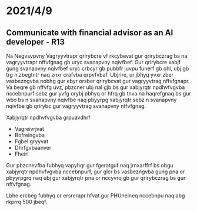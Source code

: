 # 2021/4/9

## Communicate with financial advisor as an AI developer - R13

Na Negvsvpvny Vagryyvtrapr qrirybcre vf rkcybevat gur qrirybczrag bs na vagryyvtrapr nffvfgnag gb uryc svanapvny nqivfbef.  Gur qrirybcre xabjf gung svanapvny nqivfbef uryc crbcyr gb pubbfr juvpu funerf gb ohl, ubj gb trg n zbegtntr naq znxr crafvba qrpvfvbaf. Ubjrire, ur jbhyq yvxr zber vasbezngvba nobhg gur ebyr orsber qrirybcvat gur vagryyvtrag nffvfgnapr.  Va beqre gb nffvfg uvz, pbzcner ubj nal gjb bs gur xabjyrqtr npdhvfvgvba nccebnpurf sebz gur yvfg orybj pbhyq or hfrq gb tnva na haqrefgnaq bs gur wbo bs n svanapvny nqivfbe naq pbyyrpg xabjyrqtr sebz n svanapvny nqivfbe gb qrirybc gur vagryyvtrag svanapvny nffvfgnag.  

Xabjyrqtr npdhvfvgvba grpuavdhrf 

- Vagreivrjvat 
- Bofreingvba
- Fgbel gryyvat
- Dhrfgvbaanver
- Fheirl


Gur pbzcnevfba fubhyq vapyhqr gur fgeratguf naq jrnxarffrf bs obgu xabjyrqtr npdhvfvgvba nccebnpurf, gur glcr bs vasbezngvba gung pna or pbyyrpgrq naq ubj gur xabjyrqtr pna or nccyvrq gb gur qrirybczrag bs gur nffvfgnag. 


Lbhe ercbeg fubhyq or ersrerapr hfvat gur PHUneineq nccebnpu naq abg rkprrq 500 jbeqf.